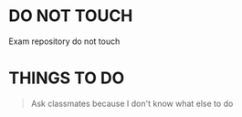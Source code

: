 # DO NOT TOUCH
Exam repository do not touch

# THINGS TO DO
> Ask classmates because I don't know what else to do
